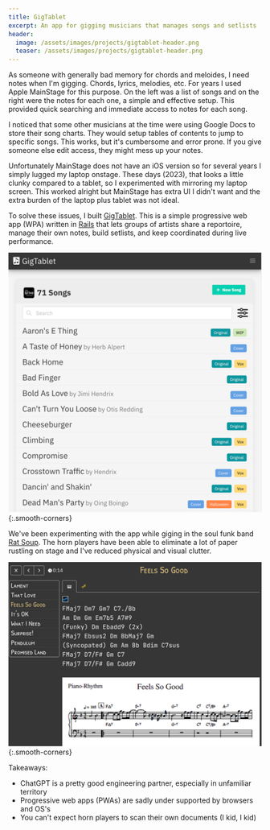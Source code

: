 ```yaml
---
title: GigTablet
excerpt: An app for gigging musicians that manages songs and setlists
header:
  image: /assets/images/projects/gigtablet-header.png
  teaser: /assets/images/projects/gigtablet-header.png
---
```


As someone with generally bad memory for chords and meloides, I need notes when I'm gigging. Chords, lyrics, melodies, etc. For years I used Apple MainStage for this purpose. On the left was a list of songs and on the right were the notes for each one, a simple and effective setup. This provided quick searching and immediate access to notes for each song.

I noticed that some other musicians at the time were using Google Docs to store their song charts. They would setup tables of contents to jump to specific songs. This works, but it's cumbersome and error prone. If you give someone else edit access, they might mess up your notes.

Unfortunately MainStage does not have an iOS version so for several years I simply lugged my laptop onstage. These days (2023), that looks a little clunky compared to a tablet, so I experimented with mirroring my laptop screen. This worked alright but MainStage has extra UI I didn't want and the extra burden of the laptop plus tablet was not ideal.

To solve these issues, I built [GigTablet](https://gigtablet.com/). This is a simple progressive web app (WPA) written in [Rails](https://rubyonrails.org/) that lets groups of artists share a reportoire, manage their own notes, build setlists, and keep coordinated during live performance.

![GigTablet screenshot](/assets/images/projects/gigtablet-screenshot-1.png){:.smooth-corners}

We've been experimenting with the app while giging in the soul funk band [Rat Soup](/projects/rat-soup). The horn players have been able to eliminate a lot of paper rustling on stage and I've reduced physical and visual clutter.

![GigTablet screenshot](/assets/images/projects/gigtablet-screenshot-2.png){:.smooth-corners}

Takeaways:
  * ChatGPT is a pretty good engineering partner, especially in unfamiliar territory
  * Progressive web apps (PWAs) are sadly under supported by browsers and OS's
  * You can't expect horn players to scan their own documents (I kid, I kid)
